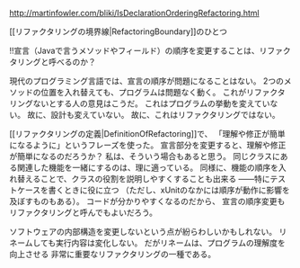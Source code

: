 http://martinfowler.com/bliki/IsDeclarationOrderingRefactoring.html

[[リファクタリングの境界線|RefactoringBoundary]]のひとつ

!!宣言（Javaで言うメソッドやフィールド）の順序を変更することは、リファクタリングと呼べるのか？

現代のプログラミング言語では、宣言の順序が問題になることはない。
2つのメソッドの位置を入れ替えても、プログラムは問題なく動く。
これがリファクタリングないとする人の意見はこうだ。
これはプログラムの挙動を変えていない。
故に、設計も変えていない。
故に、これはリファクタリングではない。

[[リファクタリングの定義|DefinitionOfRefactoring]]で、
「理解や修正が簡単になるように」というフレーズを使った。
宣言部分を変更すると、理解や修正が簡単になるのだろうか？ 
私は、そういう場合もあると思う。
同じクラスにある関連した機能を一緒にするのは、理に適っている。
同様に、機能の順序を入れ替えることで、クラスの役割を説明しやすくすることも出来る
——特にテストケースを書くときに役に立つ
（ただし、xUnitのなかには順序が動作に影響を及ぼすものもある）。
コードが分かりやすくなるのだから、
宣言の順序変更もリファクタリングと呼んでもよいだろう。

ソフトウェアの内部構造を変更しないという点が紛らわしいかもしれない。
リネームしても実行内容は変化しない。
だがリネームは、プログラムの理解度を向上させる
非常に重要なリファクタリングの一種である。
